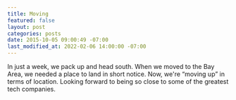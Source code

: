 ```yaml
---
title: Moving
featured: false
layout: post
categories: posts
date: 2015-10-05 09:00:49 -07:00
last_modified_at: 2022-02-06 14:00:00 -07:00
---
```


In just a week, we pack up and head south. When we moved to the Bay Area, we needed a place to land in short notice. Now, we're “moving up” in terms of location. Looking forward to being so close to some of the greatest tech companies.

